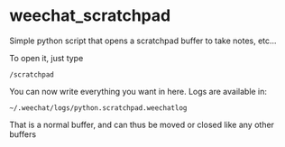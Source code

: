 # weechat_scratchpad
Simple python script that opens a scratchpad buffer to take notes, etc...

To open it, just type
```
/scratchpad
```

You can now write everything you want in here. Logs are available in:
```
~/.weechat/logs/python.scratchpad.weechatlog
```

That is a normal buffer, and can thus be moved or closed like any other buffers
